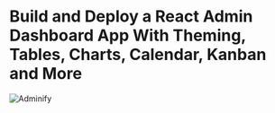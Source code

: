 # Build and Deploy a React Admin Dashboard App With Theming, Tables, Charts, Calendar, Kanban and More
![Adminify](https://ibb.co/GpDsCXf/image.png)



